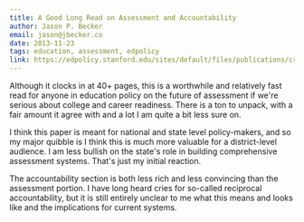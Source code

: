 ```yaml
---
title: A Good Long Read on Assessment and Accountability
author: Jason P. Becker
email: jason@jbecker.co
date: 2013-11-23
tags: education, assessment, edpolicy
link: https://edpolicy.stanford.edu/sites/default/files/publications/creating-systems-assessment-deeper-learning_0.pdf
---
```


Although it clocks in at 40+ pages, this is a worthwhile and relatively fast read for anyone in education policy on the future of assessment if we're serious about college and career readiness. There is a ton to unpack, with a fair amount it agree with and a lot I am quite a bit less sure on.

I think this paper is meant for national and state level policy-makers, and so my major quibble is I think this is much more valuable for a district-level audience. I am less bullish on the state's role in building comprehensive assessment systems. That's just my initial reaction.

The accountability section is both less rich and less convincing than the assessment portion. I have long heard cries for so-called reciprocal accountability, but it is still entirely unclear to me what this means and looks like and the implications for current systems.
